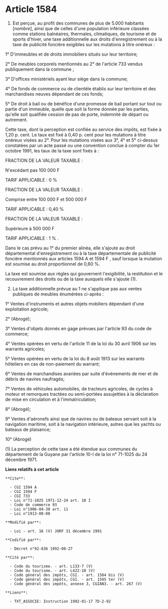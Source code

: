 # Article 1584

1. Est perçue, au profit des communes de plus de 5.000 habitants [*nombre*], ainsi que de celles d'une population inférieure
classées comme stations balnéaires, thermales, climatiques, de tourisme et de sports d'hiver, une taxe additionnelle aux
droits d'enregistrement ou à la taxe de publicité foncière exigibles sur les mutations à titre onéreux :

1° D'immeubles et de droits immobiliers situés sur leur territoire;

2° De meubles corporels mentionnés au 2° de l'article 733 vendus publiquement dans la commune ;

3° D'offices ministériels ayant leur siège dans la commune;

4° De fonds de commerce ou de clientèle établis sur leur territoire et des marchandises neuves dépendant de ces fonds;

5° De droit à bail ou de bénéfice d'une promesse de bail portant sur tout ou partie d'un immeuble, quelle que soit la forme
donnée par les parties, qu'elle soit qualifiée cession de pas de porte, indemnité de départ ou autrement.

Cette taxe, dont la perception est confiée au service des impôts, est fixée à 1,20 p. cent. Le taux est fixé à 0,40 p. cent
pour les mutations à titre onéreux visées au 2°. Pour les mutations visées aux 3°, 4° et 5° ci-dessus constatées par un acte
passé ou une convention conclue à compter du 1er octobre 1991, les taux de la taxe sont fixés à :

FRACTION DE LA VALEUR TAXABLE :

N'excédant pas 100 000 F

TARIF APPLICABLE : 0 %

FRACTION DE LA VALEUR TAXABLE :

Comprise entre 100 000 F et 500 000 F

TARIF APPLICABLE : 0,40 %

FRACTION DE LA VALEUR TAXABLE :

Supérieure à 500 000 F

TARIF APPLICABLE : 1 % .

Dans le cas prévu au 1° du premier alinéa, elle s'ajoute au droit départemental d'enregistrement ou à la taxe départementale
de publicité foncière mentionnés aux articles 1594 A et 1594 F , sauf lorsque la mutation est soumise au droit proportionnel
de 0,60 %.

La taxe est soumise aux règles qui gouvernent l'exigibilité, la restitution et le recouvrement des droits ou de la taxe
auxquels elle s'ajoute (1).

2. La taxe additionnelle prévue au 1 ne s'applique pas aux ventes publiques de meubles énumérées ci-après :

1° Ventes d'instruments et autres objets mobiliers dépendant d'une exploitation agricole;

2° (Abrogé);

3° Ventes d'objets donnés en gage prévues par l'article 93 du code de commerce;

4° Ventes opérées en vertu de l'article 11 de la loi du 30 avril 1906 sur les warrants agricoles;

5° Ventes opérées en vertu de la loi du 8 août 1913 sur les warrants hôteliers en cas de non-paiement du warrant;

6° Ventes de marchandises avariées par suite d'événements de mer et de débris de navires naufragés;

7° Ventes de véhicules automobiles, de tracteurs agricoles, de cycles à moteur et remorques tractées ou semi-portées
assujetties à la déclaration de mise en circulation et à l'immatriculation;

8° (Abrogé);

9° Ventes d'aéronefs ainsi que de navires ou de bateaux servant soit à la navigation maritime, soit à la navigation
intérieure, autres que les yachts ou bateaux de plaisance;

10° (Abrogé)

(1) La perception de cette taxe a été étendue aux communes du département de la Guyane par l'article 10-I de la loi n°
71-1025 du 24 décembre 1971.

**Liens relatifs à cet article**

	**Cite**:

	  - CGI 1594 A
	  - CGI 1594 F
	  - CGI 733
	  - Loi n°71-1025 1971-12-24 art. 10 I
	  - Code de commerce 93
	  - Loi n°1906-04-30 art. 11
	  - Loi n°1913-08-08

	**Modifié par**:

	  - Loi - art. 16 (V) JORF 31 décembre 1991

	**Codifié par**:

	  - Décret n°92-836 1992-08-27

	**Cité par**:

	  - Code du tourisme. - art. L133-7 (V)
	  - Code du tourisme. - art. L422-10 (V)
	  - Code général des impôts, CGI. - art. 1584 bis (V)
	  - Code général des impôts, CGI. - art. 1595 ter (V)
	  - Code général des impôts, annexe 3, CGIAN3. - art. 267 (V)

	**Liens**:

	  - TXT_ASSOCIE: Instruction 1992-01-17 7D-2-92
